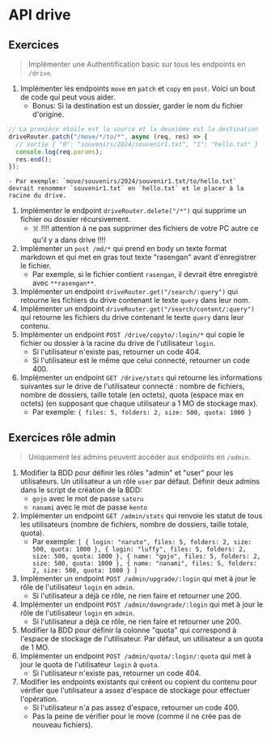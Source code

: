 # API drive

## Exercices

> Implémenter une Authentification basic sur tous les endpoints en `/drive`.

1. Implémenter les endpoints `move` en `patch` et `copy` en `post`. Voici un bout de code qui peut vous aider.
    - Bonus: Si la destination est un dossier, garder le nom du fichier d'origine.
```ts
// La première étoile est la source et la deuxième est la destination
driveRouter.patch("/move/*/to/*", async (req, res) => {
  // sortie { "0": "souvenirs/2024/souvenir1.txt", "1": "hello.txt" }
  console.log(req.params);
  res.end();
});
```
    - Par exemple: `move/souvenirs/2024/souvenir1.txt/to/hello.txt` devrait renommer `souvenir1.txt` en `hello.txt` et le placer à la racine du drive.
1. Implémenter le endpoint `driveRouter.delete("/*")` qui supprime un fichier ou dossier récursivement.
    - ☠️ !!!! attention à ne pas supprimer des fichiers de votre PC autre ce qu'il y a dans drive !!!!
1. Implémenter un `post /md/*` qui prend en body un texte format markdown et qui met en gras tout texte "rasengan" avant d'enregistrer le fichier.
    - Par exemple, si le fichier contient `rasengan`, il devrait être enregistré avec `**rasengan**`.
1. Implémenter un endpoint `driveRouter.get("/search/:query")` qui retourne les fichiers du drive contenant le texte `query` dans leur nom.
1. Implémenter un endpoint `driveRouter.get("/search/content/:query")` qui retourne les fichiers du drive contenant le texte `query` dans leur contenu.
1. Implémenter un endpoint `POST /drive/copyto/:login/*` qui copie le fichier ou dossier à la racine du drive de l'utilisateur `login`.
    - Si l'utilisateur n'existe pas, retourner un code 404.
    - Si l'utilisateur est le même que celui connecté, retourner un code 400.
1. Implémenter un endpoint `GET /drive/stats` qui retourne les informations suivantes sur le drive de l'utilisateur connecté : nombre de fichiers, nombre de dossiers, taille totale (en octets), quota (espace max en octets) (en supposant que chaque utilisateur a 1 MO de stockage max).
    - Par exemple: `{ files: 5, folders: 2, size: 500, quota: 1000 }` 

## Exercices rôle admin

> Uniquement les admins peuvent accéder aux endpoints en `/admin`.

1. Modifier la BDD pour définir les rôles "admin" et "user" pour les utilisateurs. Un utilisateur a un rôle `user` par défaut. Définir deux admins dans le script de création de la BDD:
    - `gojo` avec le mot de passe `satoru`
    - `nanami` avec le mot de passe `kento`
1. Implémenter un endpoint `GET /admin/stats` qui renvoie les statut de tous les utilisateurs (nombre de fichiers, nombre de dossiers, taille totale, quota).
    - Par exemple: `[ { login: "naruto", files: 5, folders: 2, size: 500, quota: 1000 }, { login: "luffy", files: 5, folders: 2, size: 500, quota: 1000 }, { name: "gojo", files: 5, folders: 2, size: 500, quota: 1000 }, { name: "nanami", files: 5, folders: 2, size: 500, quota: 1000 } ]`
1. Implémenter un endpoint `POST /admin/upgrade/:login` qui met à jour le rôle de l'utilisateur `login` en `admin`.
    - Si l'utilisateur a déjà ce rôle, ne rien faire et retourner une 200.
1. Implémenter un endpoint `POST /admin/downgrade/:login` qui met à jour le rôle de l'utilisateur `login` en `admin`.
    - Si l'utilisateur a déjà ce rôle, ne rien faire et retourner une 200.
1. Modifier la BDD pour définir la colonne "quota" qui correspond à l'espace de stockage de l'utilisateur. Par défaut, un utilisateur a un quota de 1 MO.
1. Implémenter un endpoint `POST /admin/quota/:login/:quota` qui met à jour le quota de l'utilisateur `login` à `quota`.
    - Si l'utilisateur n'existe pas, retourner un code 404.
1. Modifier les endpoints existants qui créent ou copient du contenu pour vérifier que l'utilisateur a assez d'espace de stockage pour effectuer l'opération.
    - Si l'utilisateur n'a pas assez d'espace, retourner un code 400.
    - Pas la peine de vérifier pour le move (comme il ne crée pas de nouveau fichiers).